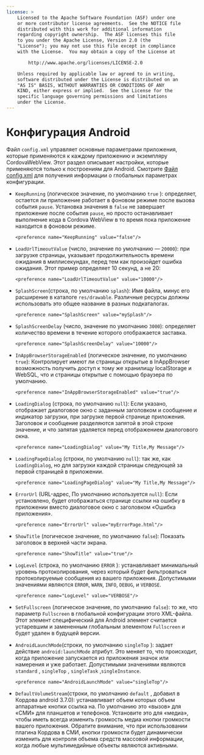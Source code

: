```yaml
---
license: >
    Licensed to the Apache Software Foundation (ASF) under one
    or more contributor license agreements.  See the NOTICE file
    distributed with this work for additional information
    regarding copyright ownership.  The ASF licenses this file
    to you under the Apache License, Version 2.0 (the
    "License"); you may not use this file except in compliance
    with the License.  You may obtain a copy of the License at

        http://www.apache.org/licenses/LICENSE-2.0

    Unless required by applicable law or agreed to in writing,
    software distributed under the License is distributed on an
    "AS IS" BASIS, WITHOUT WARRANTIES OR CONDITIONS OF ANY
    KIND, either express or implied.  See the License for the
    specific language governing permissions and limitations
    under the License.
---
```


# Конфигурация Android

Файл `config.xml` управляет основные параметрами приложения, которые применяются к каждому приложению и экземпляру CordovaWebView. Этот раздел описывает настройки, которые применяются только к построениям для Android. Смотрите [Файл config.xml][1] для получения информации о глобальных параметрах конфигурации.

 [1]: config_ref_index.md.html#The%20config.xml%20File

*   `KeepRunning` (логическое значение, по умолчанию `true` ): определяет, остается ли приложение работает в фоновом режиме после вызова события `pause`. Установка значения в `false` не завершает приложение после события `pause`, но просто останавливает выполнение кода в Cordova WebView в то время пока приложение находится в фоновом режиме.
    
        <preference name="KeepRunning" value="false"/>
        

*   `LoadUrlTimeoutValue` (число, значение по умолчанию — `20000`): при загрузке страницы, указывает продолжительность времени ожидания в миллисекундах, перед тем как произойдет ошибка ожидания. Этот пример определяет 10 секунд, а не 20:
    
        <preference name="LoadUrlTimeoutValue" value="10000"/>
        

*   `SplashScreen`(строка, по умолчанию `splash`): Имя файла, минус его расширение в каталоге `res/drawable`. Различные ресурсы должны использовать это общее название в разных подкаталогах.
    
        <preference name="SplashScreen" value="mySplash"/>
        

*   `SplashScreenDelay` (число, значение по умолчанию `3000`): определяет количество времени в течение которого отображается заставка.
    
        <preference name="SplashScreenDelay" value="10000"/>
        

*   `InAppBrowserStorageEnabled` (логическое значение, по умолчанию `true`): Контролирует имеют ли страницы открытые в InAppBrowser возможность получить доступ к тому же хранилищу localStorage и WebSQL, что и страницы открытые с помощью браузера по умолчанию.
    
        <preference name="InAppBrowserStorageEnabled" value="true"/>
        

*   `LoadingDialog` (строка, по умолчанию `null`): Если указано, отображает диалоговое окно с заданным заголовком и сообщение и индикатор загрузки, при загрузке первой странице приложения. Заголовок и сообщение разделяются запятой в этой строке значение, и что запятая удаляется перед отображением диалогового окна.
    
        <preference name="LoadingDialog" value="My Title,My Message"/>
        

*   `LoadingPageDialog` (строки, по умолчанию `null`): так же, как `LoadingDialog`, но для загрузки каждой страницы следующей за первой страницей в приложении.
    
        <preference name="LoadingPageDialog" value="My Title,My Message"/>
        

*   `ErrorUrl` (URL-адрес, По умолчанию используется `null`): Если установлено, будет отображаться странице ссылки на ошибку в приложении вместо диалоговое окно с заголовком «Ошибка приложения».
    
        <preference name="ErrorUrl" value="myErrorPage.html"/>
        

*   `ShowTitle` (логическое значение, по умолчанию `false`): Показать заголовок в верхней части экрана.
    
        <preference name="ShowTitle" value="true"/>
        

*   `LogLevel` (строка, по умолчанию `ERROR` ): устанавливает минимальный уровень протоколирования, через который будет фильтроваться протоколируемые сообщения из вашего приложения. Допустимыми значениями являются `ERROR`, `WARN`, `INFO`, `DEBUG`, и `VERBOSE`.
    
        <preference name="LogLevel" value="VERBOSE"/>
        

*   `SetFullscreen` (логическое значение, по умолчанию `false`): то же, что параметр `Fullscreen` в глобальной конфигурации этого XML-файла. Этот элемент специфический для Android элемент считается устаревшим и замененным глобальным элементом `Fullscreen` и будет удален в будущей версии.

*   `AndroidLaunchMode`(строки, по умолчанию `singleTop` ): задает действие `android:launchMode` атрибут. Это меняет то, что происходит, когда приложение запускается из приложения значок или намерения и уже работает. Допустимыми значениями являются `standard` , `singleTop` , `singleTask` ,`singleInstance`.
    
        <preference name="AndroidLaunchMode" value="singleTop"/>
        

*   `DefaultVolumeStream`(строки, по умолчанию `default` , добавил в Кордова android 3.7.0): устанавливает объем которых объем аппаратные кнопки ссылка на. По умолчанию это «вызов» для «СМИ» для планшетов и телефонов. Установите это для «медиа», чтобы иметь всегда изменить громкость медиа кнопки громкости вашего приложения. Обратите внимание, что при использовании плагина Кордова в СМИ, кнопки громкости будет динамически изменить для контроля объема средств массовой информации, когда любые мультимедийные объекты являются активными.